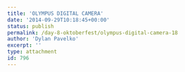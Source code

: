 ```yaml
---
title: 'OLYMPUS DIGITAL CAMERA'
date: '2014-09-29T10:18:45+00:00'
status: publish
permalink: /day-8-oktoberfest/olympus-digital-camera-18
author: 'Dylan Pavelko'
excerpt: ''
type: attachment
id: 796
---
```

<!DOCTYPE html PUBLIC "-//W3C//DTD HTML 4.0 Transitional//EN" "http://www.w3.org/TR/REC-html40/loose.dtd">
<?xml encoding="UTF-8">
